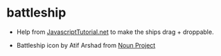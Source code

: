 # battleship

- Help from [JavascriptTutorial.net](https://www.javascripttutorial.net/web-apis/javascript-drag-and-drop/) to make the ships drag + droppable.

- Battleship icon by Atif Arshad from [Noun Project](NounProject.com)
